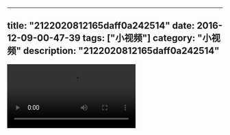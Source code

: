 
---
title: "2122020812165daff0a242514"
date: 2016-12-09-00-47-39
tags: ["小视频"]
category: "小视频"
description: "2122020812165daff0a242514"
---
<video src="http://ohtsqip0g.bkt.clouddn.com/2122020812165daff0a242514.mp4" controls="controls"></video>
